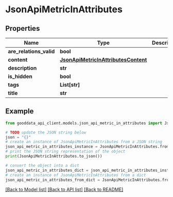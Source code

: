 # JsonApiMetricInAttributes


## Properties

Name | Type | Description | Notes
------------ | ------------- | ------------- | -------------
**are_relations_valid** | **bool** |  | [optional] 
**content** | [**JsonApiMetricInAttributesContent**](JsonApiMetricInAttributesContent.md) |  | 
**description** | **str** |  | [optional] 
**is_hidden** | **bool** |  | [optional] 
**tags** | **List[str]** |  | [optional] 
**title** | **str** |  | [optional] 

## Example

```python
from gooddata_api_client.models.json_api_metric_in_attributes import JsonApiMetricInAttributes

# TODO update the JSON string below
json = "{}"
# create an instance of JsonApiMetricInAttributes from a JSON string
json_api_metric_in_attributes_instance = JsonApiMetricInAttributes.from_json(json)
# print the JSON string representation of the object
print(JsonApiMetricInAttributes.to_json())

# convert the object into a dict
json_api_metric_in_attributes_dict = json_api_metric_in_attributes_instance.to_dict()
# create an instance of JsonApiMetricInAttributes from a dict
json_api_metric_in_attributes_from_dict = JsonApiMetricInAttributes.from_dict(json_api_metric_in_attributes_dict)
```
[[Back to Model list]](../README.md#documentation-for-models) [[Back to API list]](../README.md#documentation-for-api-endpoints) [[Back to README]](../README.md)


